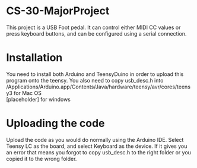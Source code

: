# CS-30-MajorProject
This project is a USB Foot pedal. It can control either MIDI CC values or press keyboard buttons, and can be configured using a serial connection.
# Installation
You need to install both Arduino and TeensyDuino in order to upload this program onto the teensy. You also need to copy usb_desc.h into\
/Applications/Arduino.app/Contents/Java/hardware/teensy/avr/cores/teensy3 for Mac OS\
[placeholder] for windows
# Uploading the code
Upload the code as you would do normally using the Arduino IDE. Select Teensy LC as the board, and select Keyboard as the device. If it gives you an error that means you forgot to copy usb_desc.h to the right folder or you copied it to the wrong folder. 
  
